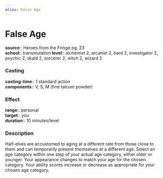 ```yaml
---
alias: False Age
---
```


# False Age 

**source**:: Heroes from the Fringe pg. 23  
**school**:: transmutation
**level**:: alchemist 2, arcanist 2, bard 2, investigator 2, psychic 2, skald 2, sorcerer 2, witch 2, wizard 2

### Casting 

**casting-time**:: 1 standard action  
**components**:: V, S, M (fine talcum powder)

### Effect 

**range**:: personal  
**target**:: you  
**duration**:: 10 minutes/level

### Description 

Half-elves are accustomed to aging at a different rate from those close to them and can temporarily present themselves at a different age. Select an age category within one step of your actual age category, either older or younger. Your appearance changes to match your age for the chosen category. Your ability scores increase or decrease as appropriate for your chosen age category.
